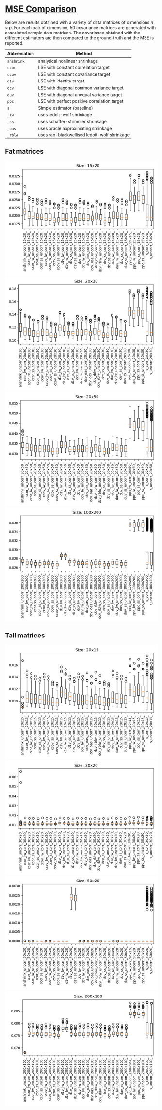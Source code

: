 # [MSE Comparison](@id_msecomp)

Below are results obtained with a variety of data matrices of dimensions $n\times p$.
For each pair of dimension, 50 covariance matrices are generated with associated sample data matrices.
The covariance obtained with the different estimators are then compared to the ground-truth and the MSE is reported.

| Abbreviation | Method |
| ---- | ---- |
| `anshrink` | analytical nonlinear shrinkage |
| `ccor` | LSE with constant correlation target |
| `ccov` | LSE with constant covariance target |
| `d1v`  | LSE with identity target |
| `dcv`  | LSE with diagonal common variance target |
| `duv`  | LSE with diagonal unequal variance target |
| `ppc`  | LSE with perfect positive correlation target |
| `s`  | Simple estimator (baseline) |
| `_lw`  | uses ledoit-wolf shrinkage |
| `_ss`  | uses schaffer-strimmer shrinkage |
| `_oas`  | uses oracle approximating shrinkage |
| `_rblw`  | uses rao-blackwellised ledoit-wolf shrinkage |


## Fat matrices

![](../assets/mse_comp/bm_15x20.png)
![](../assets/mse_comp/bm_20x30.png)
![](../assets/mse_comp/bm_20x50.png)
![](../assets/mse_comp/bm_100x200.png)

## Tall matrices

![](../assets/mse_comp/bm_20x15.png)
![](../assets/mse_comp/bm_30x20.png)
![](../assets/mse_comp/bm_50x20.png)
![](../assets/mse_comp/bm_200x100.png)

